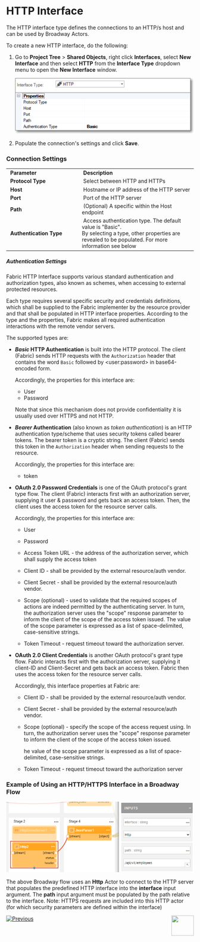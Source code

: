 # HTTP Interface

The HTTP interface type defines the connections to an HTTP/s host and can be used by Broadway Actors.

To create a new HTTP interface, do the following:

1. Go to **Project Tree** > **Shared Objects**, right click **Interfaces**, select **New Interface** and then select **HTTP** from the **Interface Type** dropdown menu to open the **New Interface** window.


   ![image](images/03_http_1.png)

2. Populate the connection's settings and click **Save**.

### Connection Settings

<table>
<tbody>
<tr>
<td width="300pxl">&nbsp;<strong>Parameter</strong></td>
<td width="600pxl">&nbsp;<strong>Description</strong></td>
</tr>
<tr>
<td>&nbsp;<strong>Protocol Type</strong></td>
<td>&nbsp;Select between HTTP and HTTPs</td>
</tr>
<tr>
<td>&nbsp;<strong>Host</strong></td>
<td>&nbsp;Hostname or IP address of the HTTP server</td>
</tr>
<tr>
<td>&nbsp;<strong>Port</strong></td>
<td>&nbsp;Port of the HTTP server</td>
</tr>
<tr>
<td>&nbsp;<strong>Path</strong></td>
<td>&nbsp;(Optional) A specific within the Host endpoint</td>
</tr>
<tr>
<td>&nbsp;<strong>Authentication Type</strong></td>
<td>&nbsp;Access authentication type. The default value is "Basic".<br/>By selecting a type, other properties are revealed to be populated. For more information see below</td>
</tr>
</tbody>
</table>



##### Authentication Settings

Fabric HTTP Interface supports various standard authentication and authorization types, also known as schemes, when accessing to external protected resources. 

Each type requires several specific security and credentials definitions, which shall be supplied to the Fabric implementer by the resource provider and that shall be populated in HTTP interface properties. According to the type and the properties, Fabric makes all required authentication interactions with the remote vendor servers.

The supported types are: 

* ***Basic* HTTP Authentication** is built into the HTTP protocol. The client (Fabric) sends HTTP requests with the `Authorization` header that contains the word `Basic` followed by  \<user:password\> in base64-encoded form. 

  Accordingly, the properties for this interface are:

  * User
  * Password

  Note that since this mechanism does not provide confidentiality it is usually used over HTTPS and not HTTP.

* ***Bearer* Authentication** (also known as *token authentication*) is an HTTP authentication type/scheme that uses security tokens called bearer tokens. The bearer token is a cryptic string. The client (Fabric) sends this token in the `Authorization` header when sending requests to the resource. 

  Accordingly, the properties for this interface are:

  * token

* **OAuth 2.0 Password Credentials**  is one of the OAuth protocol's grant type flow. The client (Fabric) interacts first with an authorization server, supplying it user & password and gets back an access token. Then, the client uses the access token for the resource server calls. 

  Accordingly, the properties for this interface are:

  * User 

  * Password

  * Access Token URL - the address of the authorization server, which shall supply the access token

  * Client ID - shall be provided by the external resource/auth vendor. 

  * Client Secret - shall be provided by the external resource/auth vendor.

  * Scope (optional) - used to validate that the required scopes of actions are indeed permitted by the authenticating server. In turn, the authorization server uses the "scope" response parameter to inform the client of the scope of the access token issued. 
  The value of the scope parameter is expressed as a list of space-delimited, case-sensitive strings.

  * Token Timeout - request timeout toward the authorization server.

* **OAuth 2.0 Client Credentials** is another OAuth protocol's grant type flow. Fabric interacts first with the authorization server, supplying it client-ID and Client-Secret and gets back an access token. Fabric then uses the access token for the resource server calls.

  Accordingly, this interface properties at Fabric are:

  * Client ID - shall be provided by the external resource/auth vendor.

  * Client Secret - shall be provided by the external resource/auth vendor.

  * Scope (optional) - specify the scope of the access request using.  In turn, the authorization server uses the "scope" response parameter to inform the client of the scope of the access token issued. 

    he value of the scope parameter is expressed as a list of space-delimited, case-sensitive strings.

  * Token Timeout  - request timeout toward the authorization server



### Example of Using an HTTP/HTTPS Interface in a Broadway Flow

![image](images/03_http_2.PNG)

The above Broadway flow uses an **Http** Actor to connect to the HTTP server that populates the predefined HTTP interface into the **interface** input argument. The **path** input argument must be populated by the path relative to the interface. 
Note: HTTPS requests are included into this HTTP actor (for which security parameters are defined within the interface)  



[![Previous](/articles/images/Previous.png)](04_JMS_interface.md)[<img align="right" width="60" height="54" src="/articles/images/Next.png">](06_local_file_sys.md) 
